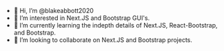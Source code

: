 - 👋 Hi, I’m @blakeabbott2020
- 👀 I’m interested in Next.JS and Bootstrap GUI's.
- 🌱 I’m currently learning the indepth details of Next.JS, React-Bootstrap, and Bootstrap.
- 💞️ I’m looking to collaborate on Next.JS and Bootstrap projects.



<!---
blakeabbott2020/blakeabbott2020 is a ✨ special ✨ repository because its `README.md` (this file) appears on your GitHub profile.
You can click the Preview link to take a look at your changes.
--->

